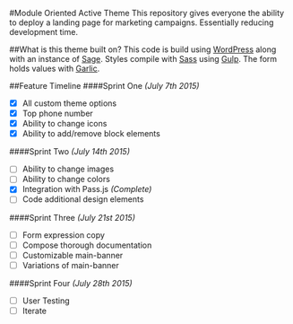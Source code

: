 #Module Oriented Active Theme
This repository gives everyone the ability to deploy a landing page for marketing campaigns. Essentially reducing development time.

##What is this theme built on?
This code is build using [WordPress](http://wordpress.org) along with an instance of [Sage](https://github.com/roots/sage). Styles compile with [Sass](http://sass-lang.com/) using [Gulp](http://gulpjs.com/). The form holds values with [Garlic](http://garlicjs.org/).

##Feature Timeline
####Sprint One *(July 7th 2015)*
- [x] All custom theme options
- [x] Top phone number
- [x] Ability to change icons
- [x] Ability to add/remove block elements

####Sprint Two *(July 14th 2015)*
- [ ] Ability to change images 
- [ ] Ability to change colors
- [x] Integration with Pass.js *(Complete)*
- [ ] Code additional design elements

####Sprint Three *(July 21st 2015)*
- [ ] Form expression copy 
- [ ] Compose thorough documentation
- [ ] Customizable main-banner
- [ ] Variations of main-banner

####Sprint Four *(July 28th 2015)*
- [ ] User Testing
- [ ] Iterate